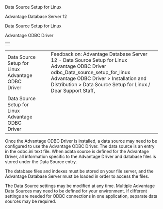 Data Source Setup for Linux




Advantage Database Server 12  

Data Source Setup for Linux

Advantage ODBC Driver

|  |
| --- |
|  |

|  |  |  |  |  |
| --- | --- | --- | --- | --- |
| Data Source Setup for Linux  Advantage ODBC Driver |  |  | Feedback on: Advantage Database Server 12 - Data Source Setup for Linux Advantage ODBC Driver odbc\_Data\_source\_setup\_for\_linux Advantage ODBC Driver > Installation and Distribution > Data Source Setup for Linux / Dear Support Staff, |  |
| Data Source Setup for Linux  Advantage ODBC Driver |  |  |  |  |

Once the Advantage ODBC Driver is installed, a data source may need to be configured to use the Advantage ODBC Driver. The data source is an entry in the odbc.ini text file. When adata source is defined for the Advantage Driver, all information specific to the Advantage Driver and database files is stored under the Data Source entry.

The database files and indexes must be stored on your file server, and the Advantage Database Server must be loaded in order to access the files.

The Data Source settings may be modified at any time. Multiple Advantage Data Sources may need to be defined for your environment. If different settings are needed for ODBC connections in one application, separate data sources may be required.